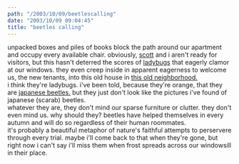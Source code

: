 ```yaml
---
path: "/2003/10/09/beetlescalling" 
date: "2003/10/09 09:04:45" 
title: "beetles calling" 
---
```

unpacked boxes and piles of books block the path around our apartment and occupy every available chair. obviously, <a href="http://www.randomchaos.com/document.php?source=scott_reynen">scott</a> and i aren't ready for visitors, but this hasn't deterred the scores of <a href="http://www.ent.iastate.edu/imagegallery/lady/">ladybugs</a> that eagerly clamor at our windows. they even creep inside in apparent eagerness to welcome us, the new tenants, into this old house in <a href="http://www.cityhall.ci.bloomington.il.us/historic/franklin.htm">this old neighborhood.</a><br>i think they're ladybugs. i've been told, because they're orange, that they are <a href="http://www.uky.edu/Agriculture/Entomology/entfacts/trees/ef409.htm">japanese beetles.</a> but they just don't look like the pictures i've found of japanese (scarab) beetles.<br>whatever they are, they don't mind our sparse furniture or clutter. they don't even mind us. why should they? beetles have helped themselves in every autumn and will do so regardless of their human roommates.<br>it's probably a beautiful metaphor of nature's faithful attempts to perservere through every trial. maybe i'll come back to that when they're gone, but right now i can't say i'll miss them when frost spreads across our windowsill in their place.